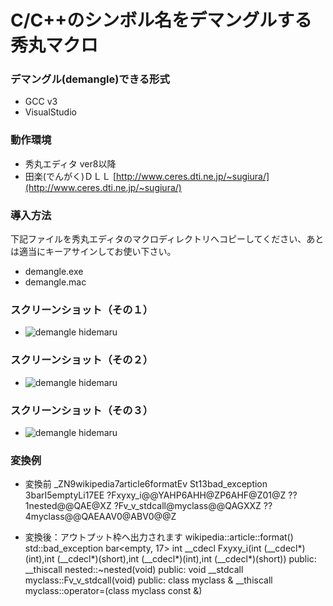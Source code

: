 C/C++のシンボル名をデマングルする秀丸マクロ
========

### デマングル(demangle)できる形式
- GCC v3
- VisualStudio


### 動作環境
- 秀丸エディタ ver8以降
- 田楽(でんがく)ＤＬＬ [http://www.ceres.dti.ne.jp/~sugiura/](http://www.ceres.dti.ne.jp/~sugiura/)

### 導入方法
下記ファイルを秀丸エディタのマクロディレクトリへコピーしてください、あとは適当にキーアサインしてお使い下さい。

- demangle.exe
- demangle.mac

### スクリーンショット（その１）
- ![demangle hidemaru](http://cdn-ak.f.st-hatena.com/images/fotolife/o/ohtorii/20110730/20110730155951.gif "デマングル 秀丸エディター")

### スクリーンショット（その２）
- ![demangle hidemaru](http://cdn-ak.f.st-hatena.com/images/fotolife/o/ohtorii/20110730/20110730155938.gif "デマングル 秀丸エディター")

### スクリーンショット（その３）
- ![demangle hidemaru](http://cdn-ak.f.st-hatena.com/images/fotolife/o/ohtorii/20110730/20110730155928.gif "demangle hidemaru")

### 変換例
- 変換前
_ZN9wikipedia7article6formatEv
St13bad_exception
3barI5emptyLi17EE
?Fxyxy_i@@YAHP6AHH@ZP6AHF@Z01@Z
??1nested@@QAE@XZ
?Fv_v_stdcall@myclass@@QAGXXZ
??4myclass@@QAEAAV0@ABV0@@Z

- 変換後：アウトプット枠へ出力されます
wikipedia::article::format()
std::bad_exception
bar<empty, 17>
int __cdecl Fxyxy_i(int (__cdecl*)(int),int (__cdecl*)(short),int (__cdecl*)(int),int (__cdecl*)(short))
public: __thiscall nested::~nested(void)
public: void __stdcall myclass::Fv_v_stdcall(void)
public: class myclass & __thiscall myclass::operator=(class myclass const &)
